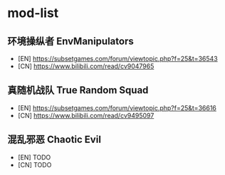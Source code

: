 # mod-list

## 环境操纵者 EnvManipulators

- [EN] https://subsetgames.com/forum/viewtopic.php?f=25&t=36543
- [CN] https://www.bilibili.com/read/cv9047965

## 真随机战队 True Random Squad

- [EN] https://subsetgames.com/forum/viewtopic.php?f=25&t=36616
- [CN] https://www.bilibili.com/read/cv9495097

## 混乱邪恶 Chaotic Evil

- [EN] TODO
- [CN] TODO
